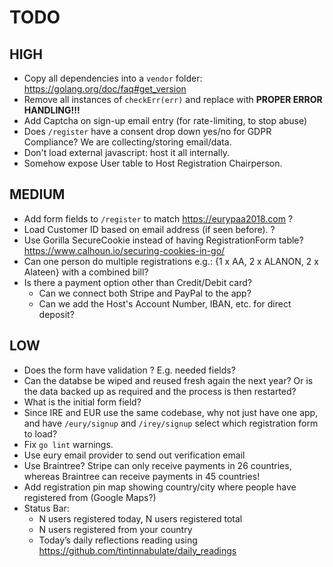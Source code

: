 # TODO

## HIGH

* Copy all dependencies into a `vendor` folder: <https://golang.org/doc/faq#get_version>
* Remove all instances of `checkErr(err)` and replace with **PROPER ERROR HANDLING!!!**
* Add Captcha on sign-up email entry (for rate-limiting, to stop abuse)
* Does `/register` have a consent drop down yes/no for GDPR Compliance? We are collecting/storing email/data.
* Don't load external javascript: host it all internally.
* Somehow expose User table to Host Registration Chairperson.

## MEDIUM

* Add form fields to `/register` to match <https://eurypaa2018.com> ?
* Load Customer ID based on email address (if seen before). ?
* Use Gorilla SecureCookie instead of having RegistrationForm table? <https://www.calhoun.io/securing-cookies-in-go/>
* Can one person do multiple registrations e.g.: {1 x AA, 2 x ALANON, 2 x Alateen} with a combined bill?
* Is there a payment option other than Credit/Debit card?
	* Can we connect both Stripe and PayPal to the app?
	* Can we add the Host's Account Number, IBAN, etc. for direct deposit?


## LOW

* Does the form have validation ? E.g. needed fields?
* Can the databse be wiped and reused fresh again the next year? Or is the data backed up as required and the process is then restarted?
* What is the initial form field?
* Since IRE and EUR use the same codebase, why not just have one app, and have `/eury/signup` and `/irey/signup` select which registration form to load?
* Fix `go lint` warnings.
* Use eury email provider to send out verification email
* Use Braintree? Stripe can only receive payments in 26 countries, whereas
  Braintree can receive payments in 45 countries!
* Add registration pin map showing country/city where people have registered from (Google Maps?)
* Status Bar:
    * N users registered today, N users registered total 
    * N users registered from your country
	* Today’s daily reflections reading using <https://github.com/tintinnabulate/daily_readings>
